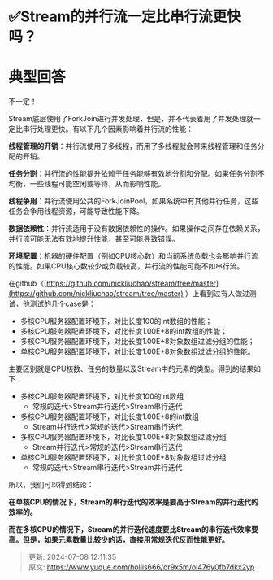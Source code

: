 # ✅Stream的并行流一定比串行流更快吗？

# 典型回答
不一定！



Stream底层使用了ForkJoin进行并发处理，但是，并不代表着用了并发处理就一定比串行处理更快。有以下几个因素影响着并行流的性能：



**线程管理的开销**：并行流使用了多线程，而用了多线程就会带来线程管理和任务分配的开销。



**任务分割**：并行流的性能提升依赖于任务能够有效地分割和分配。如果任务分割不均衡，一些线程可能空闲或等待，从而影响性能。



**线程争用**：并行流使用公共的ForkJoinPool，如果系统中有其他并行任务，这些任务会争用线程资源，可能导致性能下降。



**数据依赖性**：并行流适用于没有数据依赖性的操作。如果操作之间存在依赖关系，并行流可能无法有效地提升性能，甚至可能导致错误。



**环境配置**：机器的硬件配置（例如CPU核心数）和当前系统负载也会影响并行流的性能。如果CPU核心数较少或负载较高，并行流的性能可能不如串行流。



在github（[https://github.com/nickliuchao/stream/tree/master](https://github.com/nickliuchao/stream/tree/master) ）上看到过有人做过测试，他测试的几个case是：



+ 多核CPU服务器配置环境下，对比长度100的int数组的性能；
+ 多核CPU服务器配置环境下，对比长度1.00E+8的int数组的性能；
+ 多核CPU服务器配置环境下，对比长度1.00E+8对象数组过滤分组的性能；
+ 单核CPU服务器配置环境下，对比长度1.00E+8对象数组过滤分组的性能。



主要区别就是CPU核数、任务的数量以及Stream中的元素的类型。得到的结果如下：



+ 多核CPU服务器配置环境下，对比长度100的int数组 
    - 常规的迭代>Stream并行迭代>Stream串行迭代
+ 多核CPU服务器配置环境下，对比长度1.00E+8的int数组 
    - Stream并行迭代>常规的迭代>Stream串行迭代
+ 多核CPU服务器配置环境下，对比长度1.00E+8对象数组过滤分组 
    - Stream并行迭代>常规的迭代>Stream串行迭代
+ 单核CPU服务器配置环境下，对比长度1.00E+8对象数组过滤分组 
    - 常规的迭代>Stream串行迭代>Stream并行迭代



所以，我们可以得到结论：



**在单核CPU的情况下，Stream的串行迭代的效率是要高于Stream的并行迭代的效率的。**



**而在多核CPU的情况下，Stream的并行迭代速度要比Stream的串行迭代效率要高。但是，如果元素数量比较少的话，直接用常规迭代反而性能更好。**



> 更新: 2024-07-08 12:11:35  
> 原文: <https://www.yuque.com/hollis666/dr9x5m/ol476y0fb7dkx2yp>